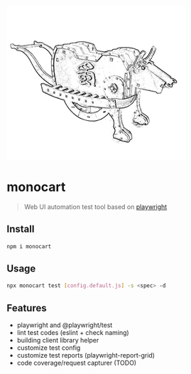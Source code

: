 ![](/assets/monocart.jpg)

# monocart
> Web UI automation test tool based on [playwright](https://github.com/microsoft/playwright)

## Install
```sh
npm i monocart
```

## Usage
```sh
npx monocart test [config.default.js] -s <spec> -d
```

## Features

- playwright and @playwright/test
- lint test codes (eslint + check naming)
- building client library helper
- customize test config
- customize test reports (playwright-report-grid)
- code coverage/request capturer (TODO)